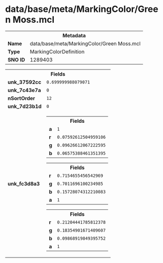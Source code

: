 <h1>data/base/meta/MarkingColor/Green Moss.mcl</h1><table><tr><th colspan="100%">Metadata</th></tr><tr><td><b>Name</b></td><td>data/base/meta/MarkingColor/Green Moss.mcl</td></tr><tr><td><b>Type</b></td><td>MarkingColorDefinition</td></tr><tr><td><b>SNO ID</b></td><td>1289403</td></tr></table>

<table><tr><th colspan="100%">Fields</th></tr><tr><td><b>unk_37592cc</b></td><td><code>0.699999988079071</code></td></tr><tr><td><b>unk_7c43e7a</b></td><td><code>0</code></td></tr><tr><td><b>nSortOrder</b></td><td><code>12</code></td></tr><tr><td><b>unk_7d23b1d</b></td><td><code>0</code></td></tr><tr><td><b>unk_fc3d8a3</b></td><td><table><tr><th colspan="100%">Fields</th></tr><tr><td><b>a</b></td><td><code>1</code></td></tr><tr><td><b>r</b></td><td><code>0.07592612504959106</code></td></tr><tr><td><b>g</b></td><td><code>0.09626612067222595</code></td></tr><tr><td><b>b</b></td><td><code>0.06575388461351395</code></td></tr></table>


<table><tr><th colspan="100%">Fields</th></tr><tr><td><b>r</b></td><td><code>0.7154655456542969</code></td></tr><tr><td><b>g</b></td><td><code>0.7011696100234985</code></td></tr><tr><td><b>b</b></td><td><code>0.15728074312210083</code></td></tr><tr><td><b>a</b></td><td><code>1</code></td></tr></table>


<table><tr><th colspan="100%">Fields</th></tr><tr><td><b>r</b></td><td><code>0.21204441785812378</code></td></tr><tr><td><b>g</b></td><td><code>0.18354901671409607</code></td></tr><tr><td><b>b</b></td><td><code>0.09868919849395752</code></td></tr><tr><td><b>a</b></td><td><code>1</code></td></tr></table>


</td></tr></table>

